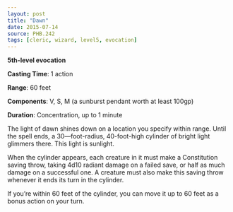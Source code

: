 ```yaml
---
layout: post
title: "Dawn"
date: 2015-07-14
source: PHB.242
tags: [cleric, wizard, level5, evocation]
---
```


**5th-level evocation**

**Casting Time**: 1 action

**Range**: 60 feet

**Components**: V, S, M (a sunburst pendant worth at least 100gp)

**Duration**: Concentration, up to 1 minute

The light of dawn shines down on a location you specify within range. Until the spell ends, a 30—foot-radius, 40-foot-high cylinder of bright light glimmers there. This 
light is sunlight. 

When the cylinder appears, each creature in it must make a Constitution saving throw, taking 4d10 radiant damage on a failed save, or half as much 
damage on a successful one. A creature must also make this saving throw whenever it ends its turn in the cylinder.

If you’re within 60 feet of the cylinder, you can move it up to 60 feet as a bonus action on your turn.